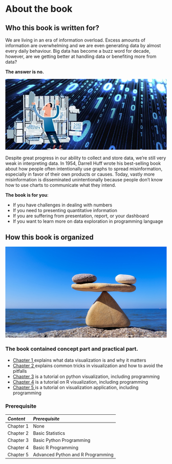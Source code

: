 # About the book

## Who this book is written for?

We are living in an era of  information overload. Excess amounts of information are overwhelming and we are even generating data by almost every daily behaviour. Big data has become a buzz word for decade, however, are we getting better at handling data or benefiting more  from data?

**The  answer is no.**

![](.gitbook/assets/oie_l2rsv28u6igf.jpg)

Despite great progress in our ability to collect and store data, we’re still very weak in interpreting data. In 1954, Darrell Huff wrote his best-selling book about how people often intentionally use graphs to spread misinformation, especially in favor of their own products or causes. Today, vastly more misinformation is disseminated unintentionally because people don’t know how to use charts to communicate what they intend.



**The  book is for you**:

* If you have challenges in dealing with numbers
* If you need to presenting quantitative information
* If you are suffering from presentation, report, or your dashboard
* If you want to learn more on data exploration in programming language



## How this book is organized

![](.gitbook/assets/hormonalbalance.jpg)

### **The book contained concept part and practical part.**

* [Chapter 1 ](part-1-introduction-of-data-visualisation/)explains what data visualization is and why it matters
* [Chapter 2 ](tricks-in-visualisation/)explains common tricks in visualization and how to avoid the pitfalls
* [Chapter 3](visualisation-in-python/) is a tutorial on python visualization, including programming
* [Chapter 4](visualisation-in-r/) is a tutorial on R visualization, including programming
* [Chapter 5 ](visualisation-application/)is a tutorial on  visualization application, including programming



### **Prerequisite**

| _**Content**_ | _**Prerequisite**_ |
| :--- | :--- |
| Chapter 1 | None |
| Chapter 2 | Basic Statistics |
| Chapter 3 | Basic Python Programming |
| Chapter 4 | Basic R Programming |
| Chapter 5 | Advanced Python and R Programming |

